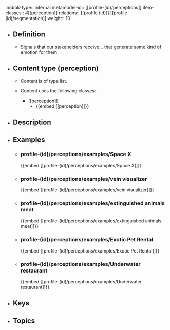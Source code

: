 innbok-type:: internal
metamodel-id:: [[profile-(id)/perceptions]]
item-classes:: #[[perception]]
relations:: [[profile (id)]] [[profile (id)/segmentation]]
weight:: 10

- ## Definition
  - Signals that our stakeholders receive... that generate some kind of emotion for them
- ## Content type (perception)
  - Content is of type list.
  
  - Content uses the following classes:
    - [[perception]]
      - {{embed [[perception]]}}
  
- ## Description
- ## Examples
  - ### profile-(id)/perceptions/examples/Space X
    {{embed [[profile-(id)/perceptions/examples/Space X]]}}
  - ### profile-(id)/perceptions/examples/vein visualizer
    {{embed [[profile-(id)/perceptions/examples/vein visualizer]]}}
  - ### profile-(id)/perceptions/examples/extinguished animals meat
    {{embed [[profile-(id)/perceptions/examples/extinguished animals meat]]}}
  - ### profile-(id)/perceptions/examples/Exotic Pet Rental
    {{embed [[profile-(id)/perceptions/examples/Exotic Pet Rental]]}}
  - ### profile-(id)/perceptions/examples/Underwater restaurant
    {{embed [[profile-(id)/perceptions/examples/Underwater restaurant]]}}
  
- ## Keys
  
- ## Topics
  

